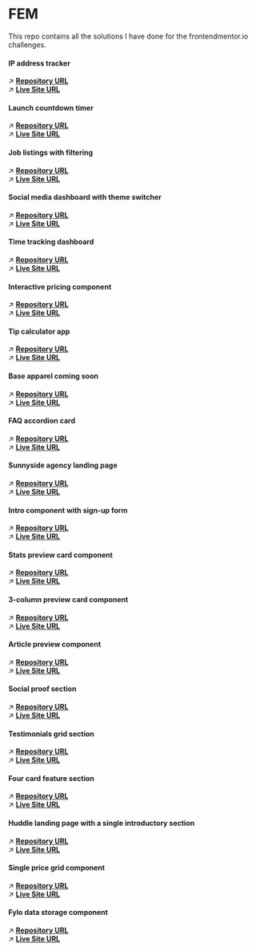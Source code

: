 # FEM

This repo contains all the solutions I have done for the frontendmentor.io challenges. 

#### IP address tracker
:arrow_upper_right: **[Repository URL](https://github.com/Yemisrach15/FEM/tree/main/ip-address-tracker)** <br>
:arrow_upper_right: **[Live Site URL](https://fem-ip-address-tracker-delta.vercel.app/)**

#### Launch countdown timer
:arrow_upper_right: **[Repository URL](https://github.com/Yemisrach15/FEM/tree/main/launch-countdown-timer)** <br>
:arrow_upper_right: **[Live Site URL](https://fem-launch-countdown-timer-yemisrach15.vercel.app/)**

#### Job listings with filtering
:arrow_upper_right: **[Repository URL](https://github.com/Yemisrach15/FEM/tree/main/static-job-listings)** <br>
:arrow_upper_right: **[Live Site URL](https://static-job-listings-yemisrach15.vercel.app/)**

#### Social media dashboard with theme switcher
:arrow_upper_right: **[Repository URL](https://github.com/Yemisrach15/FEM/tree/main/social-media-dashboard-with-theme-switcher)** <br>
:arrow_upper_right: **[Live Site URL](https://fem-social-media-dashboard-with-theme-switcher-seven.vercel.app/)**

#### Time tracking dashboard
:arrow_upper_right: **[Repository URL](https://github.com/Yemisrach15/FEM/tree/main/time-tracking-dashboard-main)** <br>
:arrow_upper_right: **[Live Site URL](https://fem-time-tracking-dashboard-yemisrach15.vercel.app/)**

#### Interactive pricing component
:arrow_upper_right: **[Repository URL](https://github.com/Yemisrach15/FEM/tree/main/interactive-pricing-component)** <br>
:arrow_upper_right: **[Live Site URL](https://fem-interactive-pricing-component-yemisrach15.vercel.app/)**

#### Tip calculator app
:arrow_upper_right: **[Repository URL](https://github.com/Yemisrach15/FEM/tree/main/tip-calculator-app)** <br>
:arrow_upper_right: **[Live Site URL](https://fem-tip-calculator-app.vercel.app/)**


#### Base apparel coming soon
:arrow_upper_right: **[Repository URL](https://github.com/Yemisrach15/FEM/tree/main/base-apparel-coming-soon)** <br>
:arrow_upper_right: **[Live Site URL](https://fem-base-apparel-coming-soon-kappa.vercel.app/)**


#### FAQ accordion card
:arrow_upper_right: **[Repository URL](https://github.com/Yemisrach15/FEM/tree/main/faq-accordion-card)** <br>
:arrow_upper_right: **[Live Site URL](https://fem-faq-accordion-card-roan.vercel.app/)**


#### Sunnyside agency landing page
:arrow_upper_right: **[Repository URL](https://github.com/Yemisrach15/FEM/tree/main/sunnyside-agency-landing-page)** <br>
:arrow_upper_right: **[Live Site URL](https://fem-sunnyside-agency-landing-page.vercel.app/)**


#### Intro component with sign-up form
:arrow_upper_right: **[Repository URL](https://github.com/Yemisrach15/FEM/tree/main/intro-component-with-signup-form)** <br>
:arrow_upper_right: **[Live Site URL](https://fem-intro-component-with-signup-form-jade.vercel.app/)**


#### Stats preview card component
:arrow_upper_right: **[Repository URL](https://github.com/Yemisrach15/FEM/tree/main/stats-preview-card-component)** <br>
:arrow_upper_right: **[Live Site URL](https://stats-preview-card-component-blush.vercel.app/)**


#### 3-column preview card component
:arrow_upper_right: **[Repository URL](https://github.com/Yemisrach15/FEM/tree/main/3-column-preview-card-component)** <br>
:arrow_upper_right: **[Live Site URL](https://3-column-preview-card-component-fawn.vercel.app/)**


#### Article preview component
:arrow_upper_right: **[Repository URL](https://github.com/Yemisrach15/FEM/tree/main/article-preview-component)** <br>
:arrow_upper_right: **[Live Site URL](https://article-preview-component-ecru-sigma.vercel.app/)**


#### Social proof section
:arrow_upper_right: **[Repository URL](https://github.com/Yemisrach15/FEM/tree/main/social-proof-section)** <br>
:arrow_upper_right: **[Live Site URL](https://social-proof-section-gamma-fawn.vercel.app/)** <br>


#### Testimonials grid section
:arrow_upper_right: **[Repository URL](https://github.com/Yemisrach15/FEM/tree/main/testimonials-grid-section)** <br>
:arrow_upper_right: **[Live Site URL](https://testimonials-grid-section-blush.vercel.app/)** <br>


#### Four card feature section
:arrow_upper_right: **[Repository URL](https://github.com/Yemisrach15/FEM/tree/main/four-card-feature-section)** <br>
:arrow_upper_right: **[Live Site URL](https://four-card-feature-section-eta-beige.vercel.app/)** <br>


#### Huddle landing page with a single introductory section
:arrow_upper_right: **[Repository URL](https://github.com/Yemisrach15/FEM/tree/main/huddle-landing-page-with-single-introductory-section)** <br>
:arrow_upper_right: **[Live Site URL](https://huddle-landing-page-with-single-introductory-section-fnbceugk4.vercel.app/)** <br>


#### Single price grid component
:arrow_upper_right: **[Repository URL](https://github.com/Yemisrach15/FEM/tree/main/single-price-grid-component)** <br>
:arrow_upper_right: **[Live Site URL](https://single-price-grid-component-five-teal.vercel.app/)** <br>


#### Fylo data storage component
:arrow_upper_right: **[Repository URL](https://github.com/Yemisrach15/FEM/tree/main/Fylo-data-storage-component)** <br>
:arrow_upper_right: **[Live Site URL](https://fylo-data-storage-component-gold-alpha.vercel.app/)** <br>
